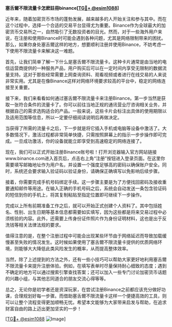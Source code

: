 **塞舌爾不限流量卡怎麽註冊binance[[TG💪+ @esim1088](https://t.me/s/esim1088)]**

近年来，随着加密货币市场的蓬勃发展，越来越多的人开始关注和参与其中。而在这个过程中，选择一个合适的交易平台显得尤为重要。Binance作为全球最大的加密货币交易所之一，自然吸引了无数投资者的目光。然而，对于一些海外用户来说，在注册和使用Binance时可能会遇到各种问题，尤其是网络限制带来的困扰。那么，如果你身处塞舌爾这样的地方，想要顺利注册并使用Binance，不妨考虑一下使用不限流量卡来解决这一难题。

首先，让我们简单了解一下什么是塞舌爾不限流量卡。这种卡片通常是由当地的电信运营商提供的一种服务产品，用户购买后可以在一定时间内享受无限制的数据流量支持。这对于那些经常需要上网查询资料、观看视频或者进行在线交易的人来说非常实用。尤其是在像Binance这样对网络环境要求较高的平台中，稳定的网络连接至关重要。

接下来，我们来看看如何通过塞舌爾不限流量卡来注册Binance。第一步当然是获取一张符合条件的流量卡了。你可以前往当地正规的通讯营业厅咨询相关业务，并根据自己的需求选购适合的产品。一般来说，这些卡片会标注出具体的使用期限以及适用范围等信息，所以一定要仔细阅读说明后再做决定。

当获得了所需的流量卡之后，下一步就是将它插入手机或电脑等设备中激活了。大多数情况下，激活过程都非常简单快捷，只需按照屏幕上的指示一步步操作即可完成。一旦成功激活，你的设备就能立即享受到高速稳定的网络连接了。

现在，我们可以正式开始注册Binance账号啦！打开浏览器输入官方网站链接www.binance.com进入首页后，点击右上角“注册”按钮进入登录页面。在这里你需要填写邮箱地址作为用户名，并设置一个强度足够高的密码以确保账户安全。同时，系统还会要求输入验证码以验证身份，请确保正确填写以免影响后续步骤。

接着，你需要完成手机号码绑定手续。这一步骤主要是为了方便找回密码及接收重要通知邮件等用途。在输入正确的手机号码之后，系统会自动发送一条包含验证码的短信到你的手机上，将其复制粘贴至指定位置即可继续下一步操作。

完成以上所有前期准备工作之后，就可以开始正式创建个人资料了。其中包括姓名、性别、出生日期等基本信息都需要如实填写，因为这些都是将来交易过程中必须核验的内容。此外，还需要上传身份证件照片作为身份证明材料，这也是出于反洗钱等相关法律法规的要求。

值得注意的是，在整个注册过程中可能会出现某些环节由于网络延迟而导致加载缓慢甚至失败的情况发生。这时候如果使用了塞舌爾不限流量卡提供的优质网络环境，则能够大大降低此类风险发生的概率，从而提高整体效率。

当然，除了上述提到的方法之外，还有一些小技巧可以帮助大家更好地利用塞舌爾不限流量卡来提升注册体验。例如，在填写表单时尽量保持耐心细致的态度；遇到不确定的地方可以通过搜索引擎查找答案；还可以加入一些专门讨论加密货币话题的兴趣小组，与其他志同道合的朋友交流心得等等。

总之，无论你是初学者还是资深玩家，在尝试注册Binance之前都应该充分做好功课，合理规划好每一步骤。而借助塞舌爾不限流量卡这样一个便捷高效的工具，则可以让整个流程变得更加顺畅无忧。希望本文能够为大家带来启发与帮助，在追求财富自由的路上迈出更加坚实的一步！

[[TG💪+ @esim1088](https://t.me/s/esim1088) ![Image](https://i.postimg.cc/4NQfJmqS/Snipaste-2025-05-13-00-14-12.png)]